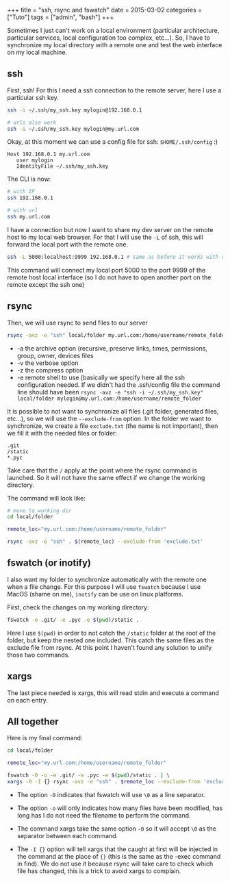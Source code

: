 +++
title = "ssh, rsync and fswatch"
date = 2015-03-02
categories = ["Tuto"]
tags = ["admin", "bash"]
+++

Sometimes I just can't work on a local environment (particular architecture,
particular services, local configuration too complex, etc...).
So, I have to synchronize my local directory with a remote one and test the
web interface on my local machine.


## ssh
First, ssh! For this I need a ssh connection to the remote server, here I use
a particular ssh key.

```bash
ssh -i ~/.ssh/my_ssh.key mylogin@192.168.0.1

# urls also work
ssh -i ~/.ssh/my_ssh.key mylogin@my.url.com
```

Okay, at this moment we can use a config file for ssh: `$HOME/.ssh/config` :)

```text
Host 192.168.0.1 my.url.com
   user mylogin
   IdentityFile ~/.ssh/my_ssh.key
```

The CLI is now:

```bash
# with IP
ssh 192.168.0.1

# with url
ssh my.url.com
```

I have a connection but now I want to share my dev server on the remote host to
my local web browser. For that I will use the `-L` of ssh, this will forward
the local port with the remote one.

```bash
ssh -L 5000:localhost:9999 192.168.0.1 # same as before it works with url
```

This command will connect my local port 5000 to the port 9999 of the remote
host local interface (so I do not have to open another port on the remote
except the ssh one)


## rsync
Then, we will use rsync to send files to our server


```bash
rsync -avz -e "ssh" local/folder my.url.com:/home/username/remote_folder
```
* -a the archive option (recursive, preserve links, times, permissions,
group, owner, devices files
* -v the verbose option
* -z the compress option
* -e remote shell to use (basically we specify here all the ssh configuration
needed. If we didn't had the .ssh/config file the command line should have been
`rsync -avz -e "ssh -i ~/.ssh/my_ssh.key" local/folder
mylogin@my.url.com:/home/username/remote_folder`

It is possible to not want to synchronize all files
(.git folder, generated files, etc...), so we will use the `--exclude-from`
option. In the folder we want to synchronize, we create a file `exclude.txt`
(the name is not important), then we fill it with the needed files or folder:

```text
.git
/static
*.pyc
```

Take care that the `/` apply at the point where the rsync command is launched.
So it will not have the same effect if we change the working directory.

The command will look like:

```bash
# move to working dir
cd local/folder

remote_loc="my.url.com:/home/username/remote_folder"

rsync -avz -e "ssh" . $(remote_loc) --exclude-from 'exclude.txt'
```

## fswatch (or inotify)

I also want my folder to synchronize automatically with the remote one when a
file change. For this purpose I will use `fswatch` because I use MacOS
(shame on me), `inotify` can be use on linux platforms.

First, check the changes on my working directory:

```bash
fswatch -e .git/ -e .pyc -e $(pwd)/static .
```

Here I use `$(pwd)` in order to not catch the `/static` folder at the root of
the folder, but keep the nested one included. This catch the same files as the
exclude file from rsync. At this point I haven't found any solution to unify
those two commands.

## xargs

The last piece needed is xargs, this will read stdin and execute a command on
each entry.

## All together

Here is my final command:

```bash
cd local/folder

remote_loc="my.url.com:/home/username/remote_folder"

fswatch -0 -o -e .git/ -e .pyc -e $(pwd)/static . | \
xargs -0 -I {} rsync -avz -e "ssh" . $remote_loc --exclude-from 'exclude.txt'
```

* The option `-0` indicates that fswatch will use `\0` as a line separator.
* The option `-o` will only indicates how many files have been modified,
has long has I do not need the filename to perform the command.

* The command xargs take the same option `-0` so it will accept `\0` as the
separator between each command.
* The `-I {}` option will tell xargs that the
caught at first will be injected in the command at the place of `{}`
(this is the same as the -exec command in find). We do not use it because
rsync will take care to check which file has changed, this is a trick to avoid
xargs to complain.

